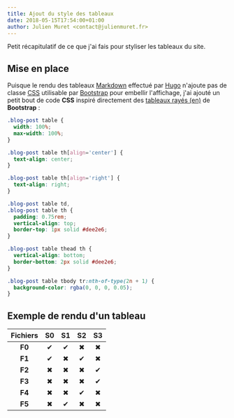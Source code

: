 ```yaml
---
title: Ajout du style des tableaux
date: 2018-05-15T17:54:00+01:00
author: Julien Muret <contact@julienmuret.fr>
---
```


Petit récapitulatif de ce que j'ai fais pour styliser les tableaux du site.

<!-- more -->

## Mise en place

Puisque le rendu des tableaux [Markdown][1] effectué par [Hugo][2] n'ajoute pas
de classe [CSS][3] utilisable par [Bootstrap][4] pour embellir l'affichage, j'ai
ajouté un petit bout de code **CSS** inspiré directement des
[tableaux rayés (en)][5] de **Bootstrap** :

```css
.blog-post table {
  width: 100%;
  max-width: 100%;
}

.blog-post table th[align='center'] {
  text-align: center;
}

.blog-post table th[align='right'] {
  text-align: right;
}

.blog-post table td,
.blog-post table th {
  padding: 0.75rem;
  vertical-align: top;
  border-top: 1px solid #dee2e6;
}

.blog-post table thead th {
  vertical-align: bottom;
  border-bottom: 2px solid #dee2e6;
}

.blog-post table tbody tr:nth-of-type(2n + 1) {
  background-color: rgba(0, 0, 0, 0.05);
}
```

## Exemple de rendu d'un tableau

| Fichiers | S0  | S1  | S2  | S3  |
| :------: | :-: | :-: | :-: | :-: |
|  **F0**  |  ✔  |  ✔  |  ✖  |  ✖  |
|  **F1**  |  ✔  |  ✖  |  ✔  |  ✖  |
|  **F2**  |  ✖  |  ✖  |  ✖  |  ✔  |
|  **F3**  |  ✖  |  ✖  |  ✖  |  ✔  |
|  **F4**  |  ✖  |  ✖  |  ✔  |  ✖  |
|  **F5**  |  ✖  |  ✔  |  ✖  |  ✖  |

<!-- links -->

[1]: https://fr.wikipedia.org/wiki/Markdown
[2]: https://fr.wikipedia.org/wiki/Hugo_(logiciel)
[3]: https://fr.wikipedia.org/wiki/Feuilles_de_style_en_cascade
[4]: https://fr.wikipedia.org/wiki/Bootstrap_(framework)
[5]: https://getbootstrap.com/docs/4.0/content/tables/#striped-rows

